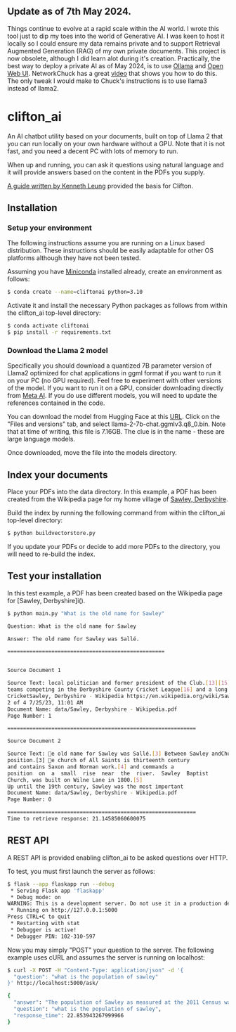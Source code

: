 
## Update as of 7th May 2024. 

Things continue to evolve at a rapid scale within the AI world. I wrote this tool just to dip my toes into the world of Generative AI. I was keen to host it locally so I could ensure my data remains private and to support Retrieval Augmented Generation (RAG) of my own private documents. This project is now obsolete, although I did learn alot during it's creation. Practically, the best way to deploy a private AI as of May 2024, is to use [Ollama](https://ollama.com/) and  [Open Web UI](https://github.com/open-webui/open-webui). NetworkChuck has a great [video](https://www.youtube.com/watch?v=Wjrdr0NU4Sk&t=427s) that shows you how to do this. The only tweak I would make to Chuck's instructions is to use llama3 instead of llama2.

# clifton_ai

An AI chatbot utility based on your documents, built on top of Llama 2 that you can run locally on your own hardware without a GPU. Note that it is not fast, and you need a decent PC with lots of memory to run.

When up and running, you can ask it questions using natural language and it will provide answers based on the content in the PDFs you supply.

[A guide written by Kenneth Leung](https://towardsdatascience.com/running-llama-2-on-cpu-inference-for-document-q-a-3d636037a3d8) provided the basis for Clifton.

## Installation

### Setup your environment

The following instructions assume you are running on a Linux based distribution. These instructions should be easily adaptable for other OS platforms although they have not been tested. 

Assuming you have [Miniconda](https://docs.conda.io/en/latest/miniconda.html) installed already, create an environment as follows:

```bash
$ conda create --name=cliftonai python=3.10
```

Activate it and install the necessary Python packages as follows from within the clifton_ai top-level directory:

```bash
$ conda activate cliftonai
$ pip install -r requirements.txt
```

### Download the Llama 2 model

Specifically you should download a quantized 7B parameter version of Llama2 optimized for chat applications in ggml format if you want to run it on your PC (no GPU required). Feel free to experiment with other versions of the model. If you want to run it on a GPU, consider downloading directly from [Meta AI](https://ai.meta.com). If you do use different models, you will need to update the references contained in the code.

You can download the model from Hugging Face at this [URL](https://huggingface.co/TheBloke/Llama-2-7B-Chat-GGML). Click on the "Files and versions" tab, and select llama-2-7b-chat.ggmlv3.q8_0.bin. Note that at time of writing, this file is 7.16GB. The clue is in the name - these are large language models.

Once downloaded, move the file into the models directory.

## Index your documents

Place your PDFs into the data directory. In this example, a PDF has been created from the Wikipedia page for my home village of [Sawley, Derbyshire](https://en.wikipedia.org/wiki/Sawley,_Derbyshire).

Build the index by running the following command from within the clifton_ai top-level directory:

```bash
$ python buildvectorstore.py
```

If you update your PDFs or decide to add more PDFs to the directory, you will need to re-build the index.

## Test your installation

In this test example, a PDF has been created based on the Wikipedia page for [Sawley, Derbyshire]i().
```bash
$ python main.py "What is the old name for Sawley"

Question: What is the old name for Sawley

Answer: The old name for Sawley was Sallé.

==================================================


Source Document 1

Source Text: local politician and former president of the Club.[13][15]Sawley Cricket Club currently have 4 Senior XI
teams competing in the Derbyshire County Cricket League[16] and a long established Junior trainingSportGolf
CricketSawley, Derbyshire - Wikipedia https://en.wikipedia.org/wiki/Sawley,_Derbyshire
2 of 4 7/25/23, 11:01 AM
Document Name: data/Sawley, Derbyshire - Wikipedia.pdf
Page Number: 1

============================================================

Source Document 2

Source Text: e old name for Sawley was Sallé.[3] Between Sawley andChurch Wilne and Great Wilne is the junction of the RiverDerwent and the Trent. It is to this that Sawley owes its
position.[3] e church of All Saints is thirteenth century
and contains Saxon and Norman work.[4] and commands a
position  on  a  small  rise  near  the  river.  Sawley  Baptist
Church, was built on Wilne Lane in 1800.[5]
Up until the 19th century, Sawley was the most important
Document Name: data/Sawley, Derbyshire - Wikipedia.pdf
Page Number: 0

============================================================
Time to retrieve response: 21.14585060600075
```

## REST API

A REST API is provided enabling clifton_ai to be asked questions over HTTP.

To test, you must first launch the server as follows:

```bash
$ flask --app flaskapp run --debug
 * Serving Flask app 'flaskapp'
 * Debug mode: on
WARNING: This is a development server. Do not use it in a production deployment. Use a production WSGI server instead.
 * Running on http://127.0.0.1:5000
Press CTRL+C to quit
 * Restarting with stat
 * Debugger is active!
 * Debugger PIN: 102-310-597
```

Now you may simply "POST" your question to the server. The following example uses cURL and assumes the server is running on localhost:

```bash
$ curl -X POST -H "Content-Type: application/json" -d '{      
  "question": "what is the population of sawley"
}' http://localhost:5000/ask/

{
  "answer": "The population of Sawley as measured at the 2011 Census was 6,629.",
  "question": "what is the population of sawley",
  "response_time": 22.853943267999966
}
```
